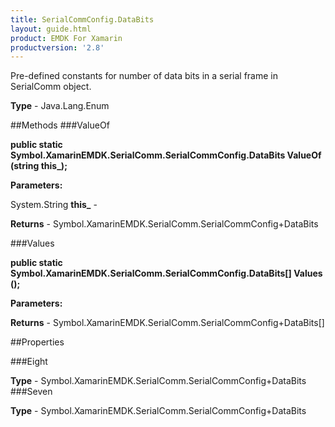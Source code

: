 ```yaml
---
title: SerialCommConfig.DataBits
layout: guide.html
product: EMDK For Xamarin 
productversion: '2.8' 
---
```

Pre-defined constants for number of data bits in a serial frame in SerialComm object.

**Type** - Java.Lang.Enum

##Methods
###ValueOf

**public static Symbol.XamarinEMDK.SerialComm.SerialCommConfig.DataBits ValueOf (string this_);**


        

**Parameters:**

System.String **this_**  - 
        

**Returns** - Symbol.XamarinEMDK.SerialComm.SerialCommConfig+DataBits

###Values

**public static Symbol.XamarinEMDK.SerialComm.SerialCommConfig.DataBits[] Values ();**


        

**Parameters:**

**Returns** - Symbol.XamarinEMDK.SerialComm.SerialCommConfig+DataBits[]

##Properties

###Eight

        

**Type** - Symbol.XamarinEMDK.SerialComm.SerialCommConfig+DataBits
###Seven

        

**Type** - Symbol.XamarinEMDK.SerialComm.SerialCommConfig+DataBits
